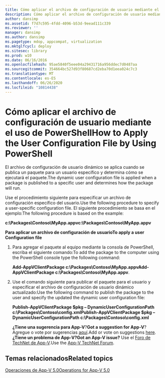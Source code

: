 ```yaml
---
title: Cómo aplicar el archivo de configuración de usuario mediante el uso de PowerShell
description: Cómo aplicar el archivo de configuración de usuario mediante el uso de PowerShell
author: dansimp
ms.assetid: f7d7c595-4fdd-4096-b53d-9eead111c339
ms.reviewer: ''
manager: dansimp
ms.author: dansimp
ms.pagetype: mdop, appcompat, virtualization
ms.mktglfcycl: deploy
ms.sitesec: library
ms.prod: w10
ms.date: 06/16/2016
ms.openlocfilehash: 95ae5840f5eee04a29431716a956ddec7d0487aa
ms.sourcegitcommit: 354664bc527d93f80687cd2eba70d1eea024c7c3
ms.translationtype: MT
ms.contentlocale: es-ES
ms.lasthandoff: 06/26/2020
ms.locfileid: "10814438"
---
```

# <span data-ttu-id="29db1-103">Cómo aplicar el archivo de configuración de usuario mediante el uso de PowerShell</span><span class="sxs-lookup"><span data-stu-id="29db1-103">How to Apply the User Configuration File by Using PowerShell</span></span>


<span data-ttu-id="29db1-104">El archivo de configuración de usuario dinámico se aplica cuando se publica un paquete para un usuario específico y determina cómo se ejecutará el paquete.</span><span class="sxs-lookup"><span data-stu-id="29db1-104">The dynamic user configuration file is applied when a package is published to a specific user and determines how the package will run.</span></span>

<span data-ttu-id="29db1-105">Use el procedimiento siguiente para especificar un archivo de configuración específico del usuario.</span><span class="sxs-lookup"><span data-stu-id="29db1-105">Use the following procedure to specify a user-specific configuration file.</span></span> <span data-ttu-id="29db1-106">El siguiente procedimiento se basa en el ejemplo:</span><span class="sxs-lookup"><span data-stu-id="29db1-106">The following procedure is based on the example:</span></span>

**<span data-ttu-id="29db1-107">c:\\Packages\\Contoso\\MyApp.appv</span><span class="sxs-lookup"><span data-stu-id="29db1-107">c:\\Packages\\Contoso\\MyApp.appv</span></span>**

**<span data-ttu-id="29db1-108">Para aplicar un archivo de configuración de usuario</span><span class="sxs-lookup"><span data-stu-id="29db1-108">To apply a user Configuration file</span></span>**

1.  <span data-ttu-id="29db1-109">Para agregar el paquete al equipo mediante la consola de PowerShell, escriba el siguiente comando:</span><span class="sxs-lookup"><span data-stu-id="29db1-109">To add the package to the computer using the PowerShell console type the following command:</span></span>

    <span data-ttu-id="29db1-110">**Add-AppVClientPackage c:\\Packages\\Contoso\\MyApp.appv**</span><span class="sxs-lookup"><span data-stu-id="29db1-110">**Add-AppVClientPackage c:\\Packages\\Contoso\\MyApp.appv**.</span></span>

2.  <span data-ttu-id="29db1-111">Use el comando siguiente para publicar el paquete para el usuario y especificar el archivo de configuración de usuario dinámico actualizado:</span><span class="sxs-lookup"><span data-stu-id="29db1-111">Use the following command to publish the package to the user and specify the updated the dynamic user configuration file:</span></span>

    **<span data-ttu-id="29db1-112">Publish-AppVClientPackage $pkg – DynamicUserConfigurationPath c:\\Packages\\Contoso\\config.xml</span><span class="sxs-lookup"><span data-stu-id="29db1-112">Publish-AppVClientPackage $pkg –DynamicUserConfigurationPath c:\\Packages\\Contoso\\config.xml</span></span>**

    <span data-ttu-id="29db1-113">**¿Tiene una sugerencia para App-V**?</span><span class="sxs-lookup"><span data-stu-id="29db1-113">**Got a suggestion for App-V**?</span></span> <span data-ttu-id="29db1-114">Agregue o vote por sugerencias [aquí](http://appv.uservoice.com/forums/280448-microsoft-application-virtualization).</span><span class="sxs-lookup"><span data-stu-id="29db1-114">Add or vote on suggestions [here](http://appv.uservoice.com/forums/280448-microsoft-application-virtualization).</span></span> **<span data-ttu-id="29db1-115">¿Tiene un problema de App-V?</span><span class="sxs-lookup"><span data-stu-id="29db1-115">Got an App-V issue?</span></span>** <span data-ttu-id="29db1-116">Use el [Foro de TechNet de App-V](https://social.technet.microsoft.com/Forums/home?forum=mdopappv).</span><span class="sxs-lookup"><span data-stu-id="29db1-116">Use the [App-V TechNet Forum](https://social.technet.microsoft.com/Forums/home?forum=mdopappv).</span></span>

## <span data-ttu-id="29db1-117">Temas relacionados</span><span class="sxs-lookup"><span data-stu-id="29db1-117">Related topics</span></span>


[<span data-ttu-id="29db1-118">Operaciones de App-V 5.0</span><span class="sxs-lookup"><span data-stu-id="29db1-118">Operations for App-V 5.0</span></span>](operations-for-app-v-50.md)

 

 





